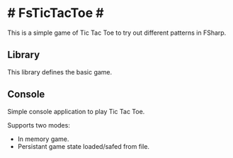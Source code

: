 # # FsTicTacToe # #

This is a simple game of Tic Tac Toe to try out different patterns in FSharp.

## Library

This library defines the basic game.

## Console

Simple console application to play Tic Tac Toe.

Supports two modes:
- In memory game.
- Persistant game state loaded/safed from file.